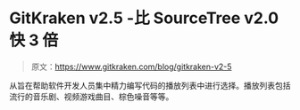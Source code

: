 # GitKraken v2.5 -比 SourceTree v2.0 快 3 倍

> 原文：<https://www.gitkraken.com/blog/gitkraken-v2-5>

从旨在帮助软件开发人员集中精力编写代码的播放列表中进行选择。播放列表包括流行的音乐剧、视频游戏曲目、棕色噪音等等。